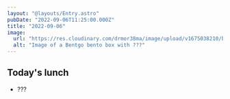```yaml
---
layout: "@layouts/Entry.astro"
pubDate: "2022-09-06T11:25:00.000Z"
title: "2022-09-06"
image:
  url: "https://res.cloudinary.com/drmor38ma/image/upload/v1675038210/bbt/2022-09-06_k6urkb.jpg"
  alt: "Image of a Bentgo bento box with ???"
---
```


## Today's lunch

- ???
